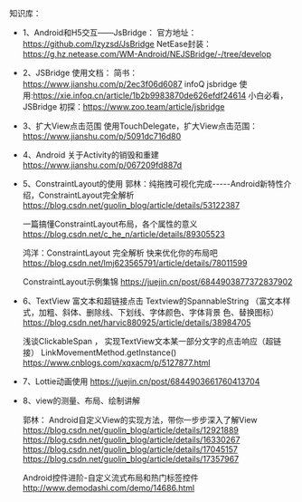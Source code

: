 知识库：

* 1、Android和H5交互——JsBridge：
	官方地址：https://github.com/lzyzsd/JsBridge
	NetEase封装：https://g.hz.netease.com/WM-Android/NEJSBridge/-/tree/develop


* 2、JSBridge 使用文档：
	简书：https://www.jianshu.com/p/2ec3f06d6087
	infoQ jsbridge 使用:https://xie.infoq.cn/article/1b2b9983870de626efdf24614
	小白必看，JSBridge 初探：https://www.zoo.team/article/jsbridge


* 3、扩大View点击范围
	使用TouchDelegate，扩大View点击范围：
	https://www.jianshu.com/p/5091dc716d80


* 4、Android 关于Activity的销毁和重建
	https://www.jianshu.com/p/067209fd887d


* 5、ConstraintLayout的使用
	郭林：纯拖拽可视化完成-----Android新特性介绍，ConstraintLayout完全解析
	https://blog.csdn.net/guolin_blog/article/details/53122387
	
	一篇搞懂ConstraintLayout布局，各个属性的意义
	https://blog.csdn.net/c_he_n/article/details/89305523

	鸿洋：ConstraintLayout 完全解析 快来优化你的布局吧
	https://blog.csdn.net/lmj623565791/article/details/78011599

	ConstraintLayout示例集锦
	https://juejin.cn/post/6844903877372837902
	
	


* 6、TextView 富文本和超链接点击
	Textview的SpannableString
	（富文本样式，加粗、斜体、删除线、下划线、字体颜色、字体背景	色、替换图标）
	https://blog.csdn.net/harvic880925/article/details/38984705

	浅谈ClickableSpan ， 实现TextView文本某一部分文字的点击响应（超链接）
	LinkMovementMethod.getInstance()
	https://www.cnblogs.com/xqxacm/p/5127877.html

	
	
* 7、Lottie动画使用
	https://juejin.cn/post/6844903661760413704

	
	
* 8、view的测量、布局、绘制讲解 
	
	郭林： Android自定义View的实现方法，带你一步步深入了解View
	https://blog.csdn.net/guolin_blog/article/details/12921889
	https://blog.csdn.net/guolin_blog/article/details/16330267
	https://blog.csdn.net/guolin_blog/article/details/17045157
	https://blog.csdn.net/guolin_blog/article/details/17357967
	
	Android控件进阶-自定义流式布局和热门标签控件	
	http://www.demodashi.com/demo/14686.html
